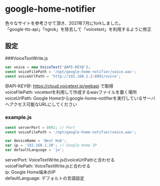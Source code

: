 # google-home-notifier

色々なサイトを参考させて頂き、2021年7月にforkしました。  
「google-tts-api」「ngrok」を除去して「voicetext」を利用するように修正  

## 設定
###VoiceTextWrite.js
```javascript
var voice = new VoiceText('@API-KEY@');
const voiceFilePath = '/opt/google-home-notifier/voice.wav';
const voiceUrlPath = 'http://192.168.1.2:8091/voice';
```
@API-KEY@: https://cloud.voicetext.jp/webapi で取得  
voiceFilePath: vocetextを利用して作成するwavファイルを置く場所    
voiceUrlPath: Google Homeからgoogle-home-notifierを実行しているサーバへアクセス可能なURLにしてください  

### example.js
```javascript
const serverPort = 8091; // Port
const voiceFilePath = '/opt/google-home-notifier/voice.wav';

var deviceName = 'Nest Hub';
var ip = '192.168.1.20'; // Google Home IP
var defaultLanguage = 'ja';
```
serverPort: VoiceTextWrite.jsのvoiceUrlPathと合わせる  
voiceFilePath: VoiceTextWrite.jsと合わせる  
ip: Google Home端末のIP  
defaultLanguage: デフォルトの言語設定  